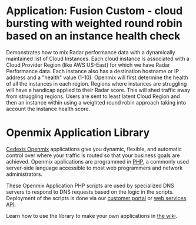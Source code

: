 # Application: **Fusion Custom - cloud bursting with weighted round robin based on an instance health check**

Demonstrates how to mix Radar performance data with a dynamically maintained list of Cloud Instances. Each cloud instance is associated with a Cloud Provider Region (like AWS US-East) for which we have Radar Performance data. Each instance also has a destination hostname or IP address and a "health" value (1-10). Openmix will first determine the health of all the instances in each region. Regions where instances are struggling will have a handicap applied to their Radar score. This will shed traffic away from struggling regions. Users are sent to least latent Cloud Region and then an instance within using a weighted round robin approach taking into account the instance health score.

# Openmix Application Library

[Cedexis Openmix](http://www.cedexis.com/products/openmix.html) applications
give you dynamic, flexible, and automatic control over where your traffic is
routed so that your business goals are achieved. Openmix applications are
programmed in [PHP](http://www.php.net), a commonly used server-side language
accessible to most web programmers and network administrators.

These Openmix Application PHP scripts are used by specialized DNS servers to respond to DNS requests based on the logic in the scripts. Deployment of the scripts is done via our [customer portal](https://portal.cedexis.com/) or [web services API](https://github.com/cedexis/webservices/wiki).

Learn how to use the library to make your own applications in
[the wiki](https://github.com/cedexis/openmixapplib/wiki).


